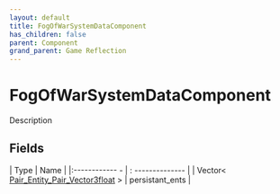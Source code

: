 ```yaml
---
layout: default
title: FogOfWarSystemDataComponent
has_children: false
parent: Component
grand_parent: Game Reflection
---
```

# FogOfWarSystemDataComponent
Description 

## Fields
| Type | Name |
|:------------ - | : -------------- |
| Vector< [Pair_Entity_Pair_Vector3float](game-reflection/classes/pair__entity__pair__vector3float.md) > | persistant_ents |
